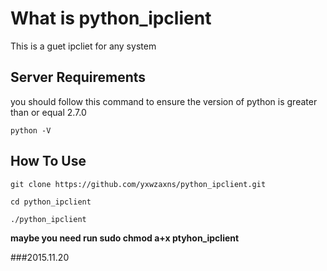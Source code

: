 # What is python_ipclient

This is a guet ipcliet for any system


## Server Requirements

you should follow this command to ensure the version of python is greater than or equal 2.7.0

    python -V


## How To Use

    git clone https://github.com/yxwzaxns/python_ipclient.git

    cd python_ipclient

    ./python_ipclient

**maybe you need run sudo chmod a+x ptyhon_ipclient**

###2015.11.20
